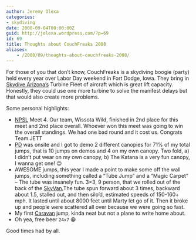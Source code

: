 ```yaml
---
author: Jeremy Olexa
categories:
- skydiving
date: 2008-09-04T00:00:00Z
guid: http://jolexa.wordpress.com/?p=69
id: 69
title: Thoughts about CouchFreaks 2008
aliases:
    - /2008/09/thoughts-about-couchfreaks-2008/
---
```


For those of you that don&#8217;t know, CouchFreaks is a skydiving boogie (party) held every year over Labor Day weekend in Fort Dodge, Iowa. They bring in [Skydive Arizona&#8217;s][1] Turbine Fleet of aircraft which is great lift capacity. Honestly, they could use one more turbine to solve the manifest delays but that would also create more problems.

Some personal highlights:

  * [NPSL][2] Meet 4. Our team, Wissota Wild, finished in 2nd place for this meet and 2nd place overall. Whoever won this meet was going to win the overall standings. We had one bad round and it cost us. Congrats Team JETT
  * [PD][3] was onsite and I got to demo 2 different canopies for 71% of my total jumps, that is 10 jumps on demos and 4 on my own canopy. Two fold, a) I didn&#8217;t put wear on my own canopy, b) The Katana is a very fun canopy, I wanna get one! 😉
  * AWESOME jumps, this year I made a point to make some off the wall jumps, including something called a &#8220;Tube Jump&#8221; and a &#8220;Magic Carpet&#8221; &#8211; The tube was insanely fun. 3&#215;3, 9 person, that we rolled out of the back of the [SkyVan.][4]The tube spun forward about 3 times, backward about 1.5, stalled out, and then silo&#8217;d, estimated speeds of 150-160+ mph. It lasted until about 8000 feet until Marty let go of it. Then it broke up and people were scattered all over because we were going so fast. 
  * My first [Caravan][5] jump, kinda neat but not a plane to write home about. 
  * Oh yea, free beer `24x7` 😀

Good times had by all.

 [1]: http://www.skydiveaz.com
 [2]: http://skyleague.com/pages/leagues/showLeague.php?league=12&RECORD_KEY(leagueContentSource)=id&id(leagueContentSource)=12
 [3]: http://www.performancedesigns.com/
 [4]: http://en.wikipedia.org/wiki/Image:Shorts_SC.7_Skyvan.jpg
 [5]: http://en.wikipedia.org/wiki/Image:Texel-Cessna_208-Skydivers.jpg